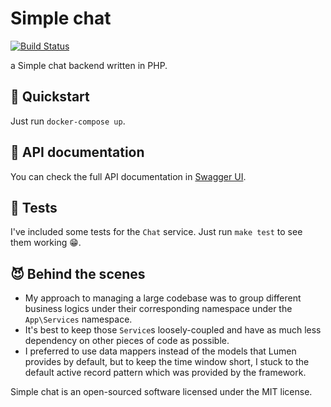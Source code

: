 # Simple chat
[![Build Status](https://travis-ci.org/yahyaee98/simple-chat-php.svg?branch=master)](https://travis-ci.org/yahyaee98/simple-chat-php)

a Simple chat backend written in PHP.

## 🚀 Quickstart
Just run `docker-compose up`.

## 📄 API documentation
You can check the full API documentation in [Swagger UI](https://yahyaee98.github.io/simple-chat-php/api).

## 🧪 Tests
I've included some tests for the `Chat` service. Just run `make test` to see them working 😁.

## 😈 Behind the scenes
- My approach to managing a large codebase was to group different business logics under their corresponding namespace under the `App\Services` namespace.
- It's best to keep those `Service`s loosely-coupled and have as much less dependency on other pieces of code as possible.
- I preferred to use data mappers instead of the models that Lumen provides by default, but to keep the time window short, I stuck to the default active record pattern which was provided by the framework.

Simple chat is an open-sourced software licensed under the MIT license.
